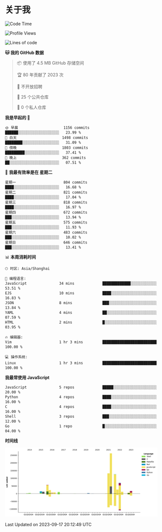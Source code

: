# 关于我

<!--START_SECTION:waka-->
![Code Time](http://img.shields.io/badge/Code%20Time-802%20hrs%2033%20mins-blue)

![Profile Views](http://img.shields.io/badge/%E4%B8%AA%E4%BA%BA%E8%B5%84%E6%96%99%E8%A7%82%E7%9C%8B%E6%AC%A1%E6%95%B0-0-blue)

![Lines of code](https://img.shields.io/badge/%E4%BB%8E%E3%80%8CHello%20World%E3%80%8D%E8%B5%B7%E6%88%91%E5%B7%B2%E7%BB%8F%E5%86%99%E4%BA%86-788.7%20thousand%20%E8%A1%8C%E4%BB%A3%E7%A0%81-blue)

**🐱 我的 GitHub 数据** 

> 📦  使用了 4.5 MB GitHub 存储空间 
 > 
> 🏆 80 年贡献了 2023 次
 > 
> 🚫 不开放招聘
 > 
> 📜 25 个公共仓库 
 > 
> 🔑 0 个私人仓库 
 > 
**我是早起的 🐤** 

```text
🌞 早晨                     1156 commits        ██████░░░░░░░░░░░░░░░░░░░   23.99 % 
🌆 白天                     1498 commits        ████████░░░░░░░░░░░░░░░░░   31.09 % 
🌃 傍晚                     1803 commits        █████████░░░░░░░░░░░░░░░░   37.41 % 
🌙 晚上                     362 commits         ██░░░░░░░░░░░░░░░░░░░░░░░   07.51 % 
```
📅 **我最有效率是在 星期二** 

```text
星期一                      804 commits         ████░░░░░░░░░░░░░░░░░░░░░   16.68 % 
星期二                      821 commits         ████░░░░░░░░░░░░░░░░░░░░░   17.04 % 
星期三                      818 commits         ████░░░░░░░░░░░░░░░░░░░░░   16.97 % 
星期四                      672 commits         ███░░░░░░░░░░░░░░░░░░░░░░   13.94 % 
星期五                      575 commits         ███░░░░░░░░░░░░░░░░░░░░░░   11.93 % 
星期六                      483 commits         ███░░░░░░░░░░░░░░░░░░░░░░   10.02 % 
星期日                      646 commits         ███░░░░░░░░░░░░░░░░░░░░░░   13.41 % 
```


📊 **本周消耗时间** 

```text
🕑︎ 时区: Asia/Shanghai

💬 编程语言: 
JavaScript               34 mins             █████████████░░░░░░░░░░░░   53.51 % 
EJS                      10 mins             ████░░░░░░░░░░░░░░░░░░░░░   16.83 % 
JSON                     8 mins              ███░░░░░░░░░░░░░░░░░░░░░░   13.84 % 
YAML                     4 mins              ██░░░░░░░░░░░░░░░░░░░░░░░   07.59 % 
HTML                     2 mins              █░░░░░░░░░░░░░░░░░░░░░░░░   03.95 % 

🔥 编辑器: 
Vim                      1 hr 3 mins         █████████████████████████   100.00 % 

💻 操作系统: 
Linux                    1 hr 3 mins         █████████████████████████   100.00 % 
```

**我最常使用 JavaScript** 

```text
JavaScript               5 repos             █████░░░░░░░░░░░░░░░░░░░░   20.00 % 
Python                   4 repos             ████░░░░░░░░░░░░░░░░░░░░░   16.00 % 
C                        4 repos             ████░░░░░░░░░░░░░░░░░░░░░   16.00 % 
Shell                    3 repos             ███░░░░░░░░░░░░░░░░░░░░░░   12.00 % 
Go                       1 repo              █░░░░░░░░░░░░░░░░░░░░░░░░   04.00 % 
```



**时间线**

![Lines of Code chart](https://raw.githubusercontent.com/Arondight/Arondight/master/assets/bar_graph.png)


 Last Updated on 2023-09-17 20:12:49 UTC
<!--END_SECTION:waka-->
